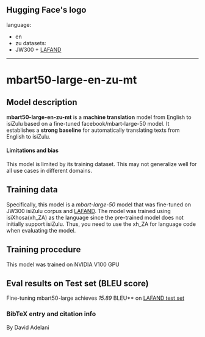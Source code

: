 Hugging Face's logo
---
language: 
- en
- zu
datasets:
- JW300 + [LAFAND](https://github.com/masakhane-io/lafand-mt)
---
# mbart50-large-en-zu-mt
## Model description
**mbart50-large-en-zu-mt** is a **machine translation** model from English to isiZulu based on a fine-tuned facebook/mbart-large-50 model.  It establishes a **strong baseline** for automatically translating texts from English to isiZulu.  


#### Limitations and bias
This model is limited by its training dataset. This may not generalize well for all use cases in different domains.  

## Training data
Specifically, this model is a *mbart-large-50* model that was fine-tuned on JW300 isiZulu corpus and [LAFAND](https://github.com/masakhane-io/lafand-mt). The model was trained using isiXhosa(xh_ZA) as the language since the pre-trained model does not initially support isiZulu. Thus, you need to use the xh_ZA for language code when evaluating the model. 

## Training procedure
This model was trained on NVIDIA V100 GPU

## Eval results on Test set (BLEU score)
Fine-tuning mbart50-large achieves *15.89* BLEU** on [LAFAND test set](https://github.com/masakhane-io/lafand-mt)

### BibTeX entry and citation info
By David Adelani
```

```


